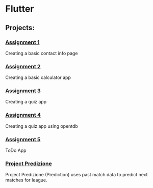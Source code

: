 # Flutter

## Projects:
### [Assignment 1](https://github.com/Nashiria/Flutter/tree/main/Assignment%201)
Creating a basic contact info page
### [Assignment 2](https://github.com/Nashiria/Flutter/tree/main/Assignment%202)
Creating a basic calculator app
### [Assignment 3](https://github.com/Nashiria/Flutter/tree/main/Assignment%203)
Creating a quiz app
### [Assignment 4](https://github.com/Nashiria/Flutter/tree/main/Assignment%204)
Creating a quiz app using opentdb
### [Assignment 5](https://github.com/Nashiria/Flutter/tree/main/Assignment%205)
ToDo App
### [Project Predizione](https://github.com/Nashiria/Flutter/tree/main/Project)
Project Predizione (Prediction) uses past match data to predict next matches for league. 

